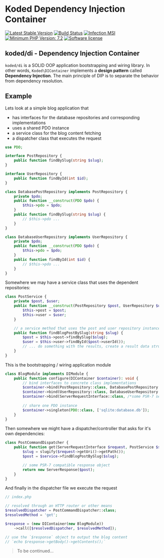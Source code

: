 Koded Dependency Injection Container
====================================

[![Latest Stable Version](https://img.shields.io/packagist/v/koded/di.svg)](https://packagist.org/packages/koded/di)
[![Build Status](https://travis-ci.org/kodedphp/di.svg?branch=master)](https://travis-ci.org/kodedphp/container)
[![Infection MSI](https://badge.stryker-mutator.io/github.com/kodedphp/di/master)](https://github.com/kodedphp/container)
[![Minimum PHP Version: 7.2](https://img.shields.io/badge/php-%3E%3D%207.2-8892BF.svg)](https://php.net/)
[![Software license](https://img.shields.io/badge/License-BSD%203--Clause-blue.svg)](LICENSE)

koded/di - Dependency Injection Container
-----------------------------------------

`koded/di` is a SOLID OOP application bootstrapping and wiring library.
In other words, `Koded\DIContainer` implements a **design pattern** called **Dependency Injection**.
The main principle of DIP is to separate the behavior from dependency resolution.

## Example

Lets look at a simple blog application that
- has interfaces for the database repositories and corresponding implementations
- uses a shared PDO instance
- a service class for the blog content fetching
- a dispatcher class that executes the request


```php
use PDO;

interface PostRepository {
    public function findBySlug(string $slug);
}

interface UserRepository {
    public function findById(int $id);
}

class DatabasePostRepository implements PostRepository {
    private $pdo;
    public function __construct(PDO $pdo) {
        $this->pdo = $pdo;
    }
    public function findBySlug(string $slug) {
        // $this->pdo ...
    }
}

class DatabaseUserRepository implements UserRepository {
    private $pdo;
    public function __construct(PDO $pdo) {
        $this->pdo = $pdo;
    }
    public function findById(int $id) {
        // $this->pdo ...
    }
}
```

Somewhere we may have a service class that uses the dependent repositories:
```php
class PostService {
    private $post, $user;
    public function __construct(PostRepository $post, UserRepository $user) {
        $this->post = $post;
        $this->user = $user;
    }

    // a service method that uses the post and user repository instances
    public function findBlogPostBySlug(string $slug) {
        $post = $this->post->findBySlug($slug);
        $user = $this->user->findById($post->userId());
        // ... do something with the results, create a result data structure...
    }
}
```

This is the bootstrapping / wiring application module
```php
class BlogModule implements DIModule {
    public function configure(DIContainer $container): void {
        // bind interfaces to concrete class implementations
        $container->bind(PostRepository::class, DatabasePostRepository::class);
        $container->bind(UserRepository::class, DatabaseUserRepository::class);
        $container->bind(ServerRequestInterface::class, /*some PSR-7 server request class name*/);
        
        // share one PDO instance
        $container->singleton(PDO::class, ['sqlite:database.db']);
    }
}
```

Then somewhere we might have a dispatcher/controller that asks for it's own dependencies:
```php
class PostCommandDispatcher {
    public function get(ServerRequestInterface $request, PostService $service): ResponseInterface {
        $slug = slugify($request->getUri()->getPath());
        $post = $service->findBlogPostBySlug($slug);

        // some PSR-7 compatible response object
        return new ServerResponse($post);
    }
}
```

And finally in the dispatcher file we execute the request
```php
// index.php

// resolved through an HTTP router or other means
$resolvedDispatcher = PostCommandDispatcher::class;
$resolvedMethod = 'get';

$response = (new DIContainer(new BlogModule))
    ->call([$resolvedDispatcher, $resolvedMethod]);

// use the `$response` object to output the blog content
// `echo $response->getBody()->getContents();`
```

> To be continued...